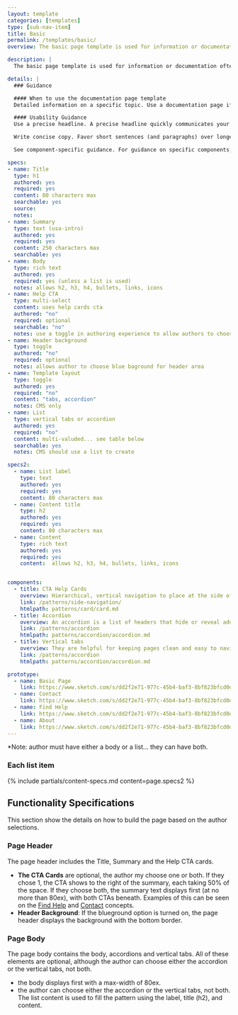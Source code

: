 ```yaml
---
layout: template
categories: [templates]
type: [sub-nav-item]
title: Basic 
permalink: /templates/basic/
overview: The basic page template is used for information or documentation. 

description: |
  The basic page template is used for information or documentation often as the finial destination page in a user's journey. The template was constucted to allow for some variations which allows flexibility to use for pages such as Contact Us or About. Options include ability to show the background color behind the page header as well as using either vertial tabs or accordions to control content.

details: |
  ### Guidance

  #### When to use the documentation page template
  Detailed information on a specific topic. Use a documentation page if you’re presenting detailed information on a specific topic or theme that has already been contextualized by a landing page. Some topics that can be nicely represented on this type of page include guides or how-tos, technical documentation, and program descriptions — in short, any subject that requires in-depth explanation.

  #### Usability Guidance 
  Use a precise headline. A precise headline quickly communicates your page’s purpose. If the page content is especially complex, you may consider using a subheadline to further clarify its meaning.

  Write concise copy. Favor short sentences (and paragraphs) over longer ones, and use straightforward language, avoiding jargon. Remember, copy blocks don’t need to be long to be comprehensive.

  See component-specific guidance. For guidance on specific components, see the page for the individual components.

specs:
- name: Title
  type: h1
  authored: yes
  required: yes
  content: 80 characters max
  searchable: yes
  source:
  notes: 
- name: Summary
  type: text (usa-intro)
  authored: yes
  required: yes
  content: 250 characters max
  searchable: yes
- name: Body
  type: rich text
  authored: yes
  required: yes (unless a list is used)
  notes: allows h2, h3, h4, bullets, links, icons
- name: Help CTA
  type: multi-select
  content: uses help cards cta
  authored: "no"
  required: optional
  searchable: "no"
  notes: use a toggle in authoring experience to allow authors to choose
- name: Header background
  type: toggle
  authored: "no"
  required: optional
  notes: allows author to choose blue baground for header area
- name: Template layout
  type: toggle
  authored: yes
  required: "no"
  content: "tabs, accordion"
  notes: CMS only
- name: List
  type: vertical tabs or accordion
  authored: yes
  required: "no"
  content: multi-valuded... see table below
  searchable: yes
  notes: CMS should use a list to create

specs2:
  - name: List label
    type: text
    authored: yes
    required: yes
    content: 80 characters max
  - name: Content title
    type: h2
    authored: yes
    required: yes
    content: 80 characters max
  - name: Content 
    type: rich text
    authored: yes
    required: yes
    content:  allows h2, h3, h4, bullets, links, icons


components:
  - title: CTA Help Cards
    overview: Hierarchical, vertical navigation to place at the side of a page.
    link: /patterns/side-navigation/
    htmlpath: patterns/card/card.md
  - title: Accordion
    overview: An accordion is a list of headers that hide or reveal additional content when selected. They are helpful for keeping pages clean and easy to navigate.
    link: /patterns/accordion
    htmlpath: patterns/accordion/accordion.md
  - title: Vertical tabs
    overview: They are helpful for keeping pages clean and easy to navigate.
    link: /patterns/accordion
    htmlpath: patterns/accordion/accordion.md

prototype:
  - name: Basic Page
    link: https://www.sketch.com/s/dd2f2e71-977c-45b4-baf3-8bf823bfcd0d/a/zxDDJYe
  - name: Contact 
    link: https://www.sketch.com/s/dd2f2e71-977c-45b4-baf3-8bf823bfcd0d/a/ZOD2GMG
  - name: Find Help
    link: https://www.sketch.com/s/dd2f2e71-977c-45b4-baf3-8bf823bfcd0d/a/ZOkkZqa
  - name: About
    link: https://www.sketch.com/s/dd2f2e71-977c-45b4-baf3-8bf823bfcd0d/a/JnV5z45
---
```


*Note: author must have either a body or a list... they can have both.

### Each list item
{% include partials/content-specs.md content=page.specs2 %} 

## Functionality Specifications
This section show the details on how to build the page based on the author selections.

### Page Header
The page header includes the Title, Summary and the Help CTA cards. 
- **The CTA Cards** are optional, the author my choose one or both. If they chose 1, the CTA shows to the right of the summary, each taking 50% of the space. If they choose both, the summary text displays first (at no more than 80ex), with both CTAs beneath. Examples of this can be seen on the [Find Help](https://www.sketch.com/s/dd2f2e71-977c-45b4-baf3-8bf823bfcd0d/a/ZOkkZqa) and [Contact](https://www.sketch.com/s/dd2f2e71-977c-45b4-baf3-8bf823bfcd0d/a/ZOD2GMG) concepts.
- **Header Background**: If the blueground option is turned on, the page header displays the background with the bottom border.

### Page Body
The page body contains the body, accordions and vertical tabs. All of these elements are optional, although the author can choose either the accordion or the vertical tabs, not both.
- the body displays first with a max-width of 80ex.
- the author can choose either the accordion or the vertical tabs, not both. The list content is used to fill the pattern using the label, title (h2), and content.



